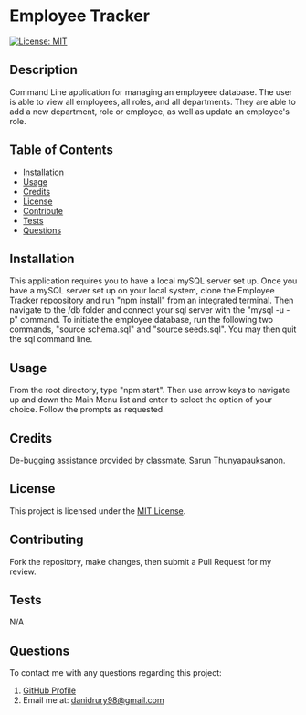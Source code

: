# Employee Tracker
[![License: MIT](https://img.shields.io/badge/License-MIT-yellow.svg)](https://opensource.org/licenses/MIT)

## Description
Command Line application for managing an employeee database. The user is able to view all employees, all roles, and all departments. They are able to add a new department, role or employee, as well as update an employee's role.

## Table of Contents
- [Installation](#installation)
- [Usage](#usage)
- [Credits](#credits)
- [License](#license)
- [Contribute](#contributing)
- [Tests](#tests)
- [Questions](#questions)

## Installation
This application requires you to have a local mySQL server set up. Once you have a mySQL server set up on your local system, clone the Employee Tracker repoository and run "npm install" from an integrated terminal. Then navigate to the /db folder and connect your sql server with the "mysql -u <username> -p" command. To initiate the employee database, run the following two commands, "source schema.sql" and "source seeds.sql". You may then quit the sql command line.

## Usage
From the root directory, type "npm start". Then use arrow keys to navigate up and down the Main Menu list and enter to select the option of your choice. Follow the prompts as requested.

## Credits
De-bugging assistance provided by classmate, Sarun Thunyapauksanon.

## License
This project is licensed under the [MIT License](https://opensource.org/licenses/MIT).

## Contributing
Fork the repository, make changes, then submit a Pull Request for my review.

## Tests
N/A

## Questions
To contact me with any questions regarding this project:
1. [GitHub Profile](https://github.com/DaniDrury)
2. Email me at: <danidrury98@gmail.com>
